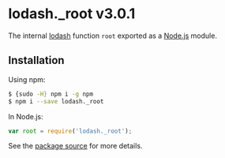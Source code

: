 # lodash._root v3.0.1

The internal [lodash](https://lodash.com/) function `root` exported as a [Node.js](https://nodejs.org/) module.

## Installation

Using npm:

```bash
$ {sudo -H} npm i -g npm
$ npm i --save lodash._root
```

In Node.js:

```js
var root = require('lodash._root');
```

See the [package source](https://github.com/lodash/lodash/blob/3.0.1-npm-packages/lodash._root) for more details.
